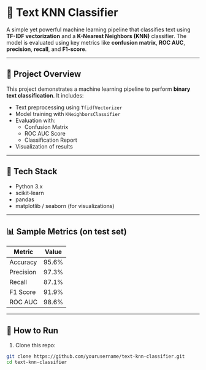 # 🧠 Text KNN Classifier

A simple yet powerful machine learning pipeline that classifies text using **TF-IDF vectorization** and a **K-Nearest Neighbors (KNN)** classifier. The model is evaluated using key metrics like **confusion matrix**, **ROC AUC**, **precision**, **recall**, and **F1-score**.

---

## 📌 Project Overview

This project demonstrates a machine learning pipeline to perform **binary text classification**. It includes:

- Text preprocessing using `TfidfVectorizer`
- Model training with `KNeighborsClassifier`
- Evaluation with:
  - Confusion Matrix
  - ROC AUC Score
  - Classification Report
- Visualization of results

---

## 🧰 Tech Stack

- Python 3.x
- scikit-learn
- pandas
- matplotlib / seaborn (for visualizations)

---

## 📊 Sample Metrics (on test set)

| Metric       | Value    |
|--------------|----------|
| Accuracy     | 95.6%    |
| Precision    | 97.3%    |
| Recall       | 87.1%    |
| F1 Score     | 91.9%    |
| ROC AUC      | 98.6%    |

---

## 🧪 How to Run

1. Clone this repo:
```bash
git clone https://github.com/yourusername/text-knn-classifier.git
cd text-knn-classifier
